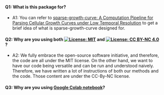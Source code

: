 #### Q1: What is this package for?
- A1: You can refer to [sparse-growth-curve: A Computation Pipeline for Parsing Cellular Growth Curves under Low Temporal Resolution](https://docs.google.com/document/d/11uvXfO1qYBQnJ3qEPmVq4zH_UmXkScBMF8pW1s1PJgM/edit?usp=sharing) to get a brief idea of what is sparse-growth-curve designed for.

#### Q2: Why are you using both [![License: MIT](https://img.shields.io/badge/License-MIT-yellow.svg)](https://opensource.org/licenses/MIT) and [![License: CC BY-NC 4.0](https://img.shields.io/badge/License-CC%20BY--NC%204.0-lightgrey.svg)](https://creativecommons.org/licenses/by-nc/4.0/)?
- A2: We fully embrace the open-source software initiative, and therefore, the code are all under the MIT license. On the other hand, we want to have our code being versatile and can be run and understood naively. Therefore, we have written a lot of instructions of both our methods and the code. Those content are under the CC-By-NC license.

#### Q3: Why are you using [Google Colab notebook](https://colab.research.google.com/notebooks/intro.ipynb)?

